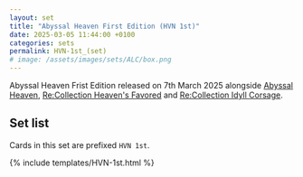 ```yaml
---
layout: set
title: "Abyssal Heaven First Edition (HVN 1st)"
date: 2025-03-05 11:44:00 +0100
categories: sets
permalink: HVN-1st_(set)
# image: /assets/images/sets/ALC/box.png
---
```

<!-- {% include image.html url="/assets/images/sets/ALC/box.png" description="Alchemical Revolution booster box product image." max-width="600px" %} -->

Abyssal Heaven Frist Edition released on 7th March 2025 alongside [Abyssal Heaven](/HVN_(set)), [Re:Collection Heaven's Favored](/ReC-HVF_(set)) and [Re:Collection Idyll Corsage](/ReC-IDY_(set)).

## Set list

Cards in this set are prefixed `HVN 1st`.

{% include templates/HVN-1st.html %}